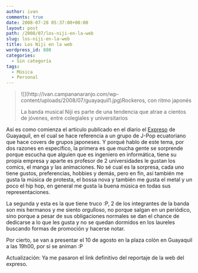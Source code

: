 ```yaml
---
author: ivan
comments: true
date: 2008-07-28 05:37:00+00:00
layout: post
path: /2008/07/los-niji-en-la-web
slug: los-niji-en-la-web
title: Los Niji en la web
wordpress_id: 880
categories:
  - Sin categoría
tags:
  - Música
  - Personal
---
```


<blockquote>![](http://ivan.campananaranjo.com/wp-content/uploads/2008/07/guayaquil1.jpg)Rockeros, con ritmo japonés  
  
La banda musical Niji es parte de una tendencia que atrae a cientos de jóvenes, entre colegiales y universitarios</blockquote>

Así es como comienza el artículo publicado en el diario el [Expreso](http://www.expreso.ec/julio/dia27/html/guayaquil1.asp) de Guayaquil, en el cual se hace referencia a un grupo de J-Pop ecuatoriano que hace covers de grupos japoneses. Y porqué hablo de este tema, por dos razones en específico, la primera es que mucha gente se sorprende porque escucha que alguien que es ingeniero en informática, tiene su propia empresa y aparte es profesor de 2 universidades le gustan los comics, el manga y las animaciones. No sé cual es la sorpresa, cada uno tiene gustos, preferencias, hobbies y demás, pero en fin, así también me gusta la música de protesta, el bossa nova y también me gusta el metal y un poco el hip hop, en general me gusta la buena música en todas sus representaciones.

La segunda y esta es la que tiene truco :P, 2 de los integrantes de la banda son mis hermanos y me siento orgulloso, no porque salgan en un periódico, sino porque a pesar de sus obligaciones normales se dan el chance de dedicarse a lo que les gusta y no se quedan dormidos en los laureles buscando formas de promoción y hacerse notar.

Por cierto, se van a presentar el 10 de agosto en la plaza colón en Guayaquil a las 19h00, por si se animan :P

Actualización: Ya me pasaron el link definitivo del reportaje de la web del expreso.

